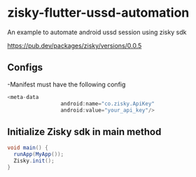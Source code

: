 # zisky-flutter-ussd-automation

An example to automate android ussd session using zisky sdk

https://pub.dev/packages/zisky/versions/0.0.5

##  Configs

-Manifest must have the following config

```java
<meta-data
                 android:name="co.zisky.ApiKey"
                 android:value="your_api_key"/>
```
## Initialize Zisky sdk in main method

```java
void main() {
  runApp(MyApp());
  Zisky.init();
}
```